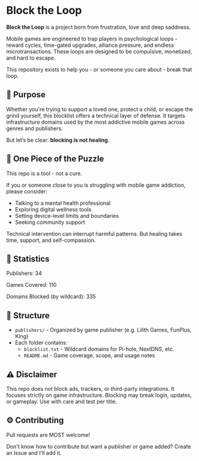 # Block the Loop

**Block the Loop** is a project born from frustration, love and deep saddness.

Mobile games are engineered to trap players in psychological loops - reward cycles, time-gated upgrades, alliance pressure, and endless microtransactions. These loops are designed to be compulsive, monetized, and hard to escape.

This repository exists to help you - or someone you care about - break that loop.

## 🎯 Purpose

Whether you're trying to support a loved one, protect a child, or escape the grind yourself, this blocklist offers a technical layer of defense. It targets infrastructure domains used by the most addictive mobile games across genres and publishers.

But let’s be clear: **blocking is not healing**.

## 🧩 One Piece of the Puzzle

This repo is a tool - not a cure.

If you or someone close to you is struggling with mobile game addiction, please consider:
- Talking to a mental health professional
- Exploring digital wellness tools
- Setting device-level limits and boundaries
- Seeking community support

Technical intervention can interrupt harmful patterns. But healing takes time, support, and self-compassion.

## 📝 Statistics

Publishers: 34

Games Covered: 110

Domains Blocked (by wildcard): 335

## 🧱 Structure

- `publishers/` - Organized by game publisher (e.g. Lilith Games, FunPlus, King)
- Each folder contains:
  - `blocklist.txt` - Wildcard domains for Pi-hole, NextDNS, etc.
  - `README.md` - Game coverage, scope, and usage notes

## ⚠️ Disclaimer

This repo does not block ads, trackers, or third-party integrations. It focuses strictly on game infrastructure. Blocking may break login, updates, or gameplay. Use with care and test per title.

## ⚙️ Contributing

Pull requests are MOST welcome!

Don't know how to contribute but want a publisher or game added? Create an Issue and I'll add it.
